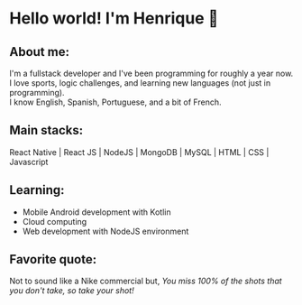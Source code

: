 # Hello world! I'm Henrique 👋
## About me:
I'm a fullstack developer and I've been programming for roughly a year now. I love sports, logic challenges, and learning new languages (not just in programming).  
I know English, Spanish, Portuguese, and a bit of French.
## Main stacks:
React Native | React JS | NodeJS | MongoDB | MySQL | HTML | CSS | Javascript
## Learning: 
- Mobile Android development with Kotlin 
- Cloud computing
- Web development with NodeJS environment
## Favorite quote:
Not to sound like a Nike commercial but, 
*You miss 100% of the shots that you don't take, so take your shot!*

<!--
**henriqueTsugiyama/henriqueTsugiyama** is a ✨ _special_ ✨ repository because its `README.md` (this file) appears on your GitHub profile.

Here are some ideas to get you started:

- 🔭 I’m currently working on ...
- 🌱 I’m currently learning ...
- 👯 I’m looking to collaborate on ...
- 🤔 I’m looking for help with ...
- 💬 Ask me about ...
- 📫 How to reach me: ...
- 😄 Pronouns: ...
- ⚡ Fun fact: ...
-->
